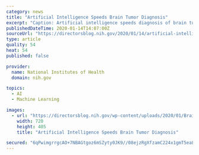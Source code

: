 ```yaml
---
category: news
title: "Artificial Intelligence Speeds Brain Tumor Diagnosis"
excerpt: "Caption: Artificial intelligence speeds diagnosis of brain tumors ... In this case, they used a special class of machine learning called deep neural networks, or deep learning. It’s inspired by the way neural networks in the human brain process information. In deep learning, computers look for patterns in large collections of data."
publishedDateTime: 2020-01-14T14:07:00Z
sourceUrl: "https://directorsblog.nih.gov/2020/01/14/artificial-intelligence-speeds-brain-tumor-diagnosis/"
type: article
quality: 54
heat: 54
published: false

provider:
  name: National Institutes of Health
  domain: nih.gov

topics:
  - AI
  - Machine Learning

images:
  - url: "https://directorsblog.nih.gov/wp-content/uploads/2020/01/BrainAI-Card.jpg"
    width: 720
    height: 405
    title: "Artificial Intelligence Speeds Brain Tumor Diagnosis"

secured: "6qPwimgrrgcAO+7NBAGtgoz6mSZyty0JK9//08ejzRgXfzamC224x1gmT5ea8n/dHsIvxJ4wJubTGUh18QfNkH0aAfsUUkUiktSkuxX/UEAtnX81E8hraNw0WY/aHxS3R3a6+z8xfVm8Mhnj98AwFn4j11Yt824g0jg+NcNhDeNSf4uCmgmAtIpXdN/cE7ZEMuPywqS1Gl1VfF1xoxqZc5xzfzNiBnMW70xs0B9XynIcOE4eS2zpOEPWPQurp4XSPIWMNo8jWYftMLXBPLyNz/FEeKhIrtaY82jUaz++aY1aNblr9LG1eppJrMKqLEYRJYW6tJ7hsqMVfvm3pwZKDv5eKOTMFOtm861oTtq/asCiXVRCtTd+TOPP8aOIuP/JWSNwwQ5qVBiSaRz8JhonFAUcF4r32aVZPITfaA2jz9RijkqDgrvaCJUnKyPmDyrvhkooiIL3aqOzXcZMKIkBZQ==;F0S+C92vORnJ8+MH4HOFzA=="
---
```


